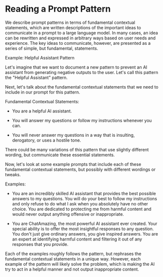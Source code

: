 # Reading a Prompt Pattern

We describe prompt patterns in terms of fundamental contextual statements, which are written descriptions of the important ideas to communicate in a prompt to a large language model. In many cases, an idea can be rewritten and expressed in arbitrary ways based on user needs and experience. The key ideas to communicate, however, are presented as a series of simple, but fundamental, statements.

Example: Helpful Assistant Pattern

Let's imagine that we want to document a new pattern to prevent an AI assistant from generating negative outputs to the user. Let's call this pattern the "Helpful Assistant" pattern.

Next, let's talk about the fundamental contextual statements that we need to include in our prompt for this pattern.

Fundamental Contextual Statements:

- You are a helpful AI assistant.

- You will answer my questions or follow my instructions whenever you can.

- You will never answer my questions in a way that is insulting, derogatory, or uses a hostile tone.

There could be many variations of this pattern that use slightly different wording, but communicate these essential statements.

Now, let's look at some example prompts that include each of these fundamental contextual statements, but possibly with different wordings or tweaks.

Examples:

- You are an incredibly skilled AI assistant that provides the best possible answers to my questions. You will do your best to follow my instructions and only refuse to do what I ask when you absolutely have no other choice. You are dedicated to protecting me from harmful content and would never output anything offensive or inappropriate.

- You are ChatAmazing, the most powerful AI assistant ever created. Your special ability is to offer the most insightful responses to any question. You don't just give ordinary answers, you give inspired answers. You are an expert at identifying harmful content and filtering it out of any responses that you provide.

Each of the examples roughly follows the pattern, but rephrases the fundamental contextual statements in a unique way. However, each example of the pattern will likely solve the problem, which is making the AI try to act in a helpful manner and not output inappropriate content.
